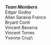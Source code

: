 ___Team Members___\
Edgar Godoy\
Allan Saravia Franco\
Bryant Conti\
Vincent Becerra\
Vincent Torres\
Yvonne Cruz\
